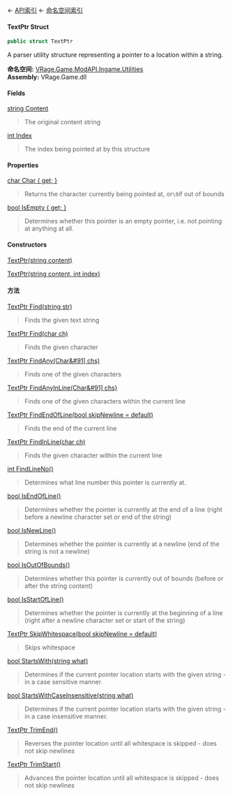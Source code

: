 ← [API索引](Api-Index) ← [命名空间索引](Namespace-Index)

#### TextPtr Struct

```csharp
public struct TextPtr
```

A parser utility structure representing a pointer to a location within a string.

**命名空间:** [VRage.Game.ModAPI.Ingame.Utilities](VRage.Game.ModAPI.Ingame.Utilities)  
**Assembly:** VRage.Game.dll

#### Fields

[string Content](VRage.Game.ModAPI.Ingame.Utilities.TextPtr.Content)

> The original content string

[int Index](VRage.Game.ModAPI.Ingame.Utilities.TextPtr.Index)

> The index being pointed at by this structure

#### Properties

[char Char { get; }](VRage.Game.ModAPI.Ingame.Utilities.TextPtr.Char)

> Returns the character currently being pointed at, or`\0`if out of bounds

[bool IsEmpty { get; }](VRage.Game.ModAPI.Ingame.Utilities.TextPtr.IsEmpty)

> Determines whether this pointer is an empty pointer, i.e. not pointing at anything at all.

#### Constructors

[TextPtr(string content)](VRage.Game.ModAPI.Ingame.Utilities.TextPtr..ctor)

> 

[TextPtr(string content, int index)](VRage.Game.ModAPI.Ingame.Utilities.TextPtr..ctor)

> 

#### 方法

[TextPtr Find(string str)](VRage.Game.ModAPI.Ingame.Utilities.TextPtr.Find)

> Finds the given text string

[TextPtr Find(char ch)](VRage.Game.ModAPI.Ingame.Utilities.TextPtr.Find)

> Finds the given character

[TextPtr FindAny(Char&#91&#93; chs)](VRage.Game.ModAPI.Ingame.Utilities.TextPtr.FindAny)

> Finds one of the given characters

[TextPtr FindAnyInLine(Char&#91&#93; chs)](VRage.Game.ModAPI.Ingame.Utilities.TextPtr.FindAnyInLine)

> Finds one of the given characters within the current line

[TextPtr FindEndOfLine(bool skipNewline = default)](VRage.Game.ModAPI.Ingame.Utilities.TextPtr.FindEndOfLine)

> Finds the end of the current line

[TextPtr FindInLine(char ch)](VRage.Game.ModAPI.Ingame.Utilities.TextPtr.FindInLine)

> Finds the given character within the current line

[int FindLineNo()](VRage.Game.ModAPI.Ingame.Utilities.TextPtr.FindLineNo)

> Determines what line number this pointer is currently at.

[bool IsEndOfLine()](VRage.Game.ModAPI.Ingame.Utilities.TextPtr.IsEndOfLine)

> Determines whether the pointer is currently at the end of a line (right before a newline character set or end of the string)

[bool IsNewLine()](VRage.Game.ModAPI.Ingame.Utilities.TextPtr.IsNewLine)

> Determines whether the pointer is currently at a newline (end of the string is not a newline)

[bool IsOutOfBounds()](VRage.Game.ModAPI.Ingame.Utilities.TextPtr.IsOutOfBounds)

> Determines whether this pointer is currently out of bounds (before or after the string content)

[bool IsStartOfLine()](VRage.Game.ModAPI.Ingame.Utilities.TextPtr.IsStartOfLine)

> Determines whether the pointer is currently at the beginning of a line (right after a newline character set or start of the string)

[TextPtr SkipWhitespace(bool skipNewline = default)](VRage.Game.ModAPI.Ingame.Utilities.TextPtr.SkipWhitespace)

> Skips whitespace

[bool StartsWith(string what)](VRage.Game.ModAPI.Ingame.Utilities.TextPtr.StartsWith)

> Determines if the current pointer location starts with the given string - in a case sensitive manner.

[bool StartsWithCaseInsensitive(string what)](VRage.Game.ModAPI.Ingame.Utilities.TextPtr.StartsWithCaseInsensitive)

> Determines if the current pointer location starts with the given string - in a case insensitive manner.

[TextPtr TrimEnd()](VRage.Game.ModAPI.Ingame.Utilities.TextPtr.TrimEnd)

> Reverses the pointer location until all whitespace is skipped - does not skip newlines

[TextPtr TrimStart()](VRage.Game.ModAPI.Ingame.Utilities.TextPtr.TrimStart)

> Advances the pointer location until all whitespace is skipped - does not skip newlines

